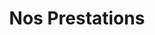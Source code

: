 ---
title: "Nos Prestations"
page_header_bg: "images/bg/section-bg2.jpg"
layout: "prestations"

############### Service style 1 ################
featured_service:
  enable: false
  service_item:
  - title: "Migration cloud native"
    image: "images/service/service-1.jpg"
    content: "container - serverless - micro services"
          
  - title: "Accompagnement DevOps"
    image: "images/service/service-4.jpg"
    content: "mindset - infra-as-code - cicd"

  - title: "Troubleshooting"
    image: "images/service/service-3.jpg"
    content: "Lorem ipsum dolor sit amet, consectetur adipisicing elit. Animi voluptatum, nobis quos dolores reiciendism unde. Est obcaecati aspernatur pariatur aliquid quos repellendus, amet architecto similique, cumque nisi earum, culpa, ipsa!"
          
  - title: "Formation"
    image: "images/service/service-4.jpg"
    content: "Lorem ipsum dolor sit amet, consectetur adipisicing elit. Animi voluptatum, nobis quos dolores reiciendism unde. Est obcaecati aspernatur pariatur aliquid quos repellendus, amet architecto similique, cumque nisi earum, culpa, ipsa!"

#################### Case Study #####################
casestudy:
  enable: true
  title: ""
  content: "Nous vous accompagnons de l'expression de vos besoins en passant par la migration de votre infrastructure et applications jusqu'à votre autonomie dans le Cloud."
  case:
  # case loop
  - title: "Migration Cloud Native"
    image: "images/about/laptop-3087585_640.jpg"
    content: "La migration de vos applications dans le Cloud est la pierre angulaire des projets de transformation numérique. C'est un support important à l'innovation des entreprises et le socle de l'industrialisation du SI. L'adoption du Cloud par les équipes d'exploitation est la clé de la réussite du plan de migration pour que les DSI restent compétitives."
            
  # case loop
  - title: "Accompagnement DevOps"
    image: "images/about/office-1209640_640.jpg"
    content: "Nihil fugit officia esse vero, animi tenetur ullam, dolor aperiam minus aliquid enim laudantium fuga Commodi voluptas, deleniti distinctio quam totam vitae."
            
  # case loop
  - title: "Troubleshooting"
    image: "images/about/programming-1873854_640.png"
    content: "Nihil fugit officia esse vero, animi tenetur ullam, dolor aperiam minus aliquid enim laudantium fuga Commodi voluptas, deleniti distinctio quam totam vitae."
            
  # case loop
  - title: "Formation"
    image: "images/about/startup-594090_640.jpg"
    content: "Nihil fugit officia esse vero, animi tenetur ullam, dolor aperiam minus aliquid enim laudantium fuga Commodi voluptas, deleniti distinctio quam totam vitae."

################### Service style 2 #################
service:
  enable: true
  title: "Nous intervenons sur un large panel de technologies"
  content: "Puisque le monde informatique évolue très vite aujourd'hui, nous avons su aquérir de solides compétences dans un périmètre très large afin de pouvoir satisfaire un maximum de nos clients. Cela passe par une maitrise des différentes technologies actuelles."
  service_item:
  - title: Ansible
    icon: fad fa-check-circle
  - title: Kubernetes
    icon: fad fa-check-circle
  - title: Amazon Web Services (AWS)
    icon: fad fa-check-circle
  - title: Google Cloud Platform (GCP)
    icon: fad fa-check-circle
  - title: Terraform
    icon: fad fa-check-circle
  - title: Vault
    icon: fad fa-check-circle
  - title: Git
    icon: fad fa-check-circle
      
######################### call to action #########################
call_to_action:
  enable: true
  subtitle: "Nous sommes là pour vous"
  title: "Pour toute question ou demande d'info, n'hésitez pas"
  button:
    enable: true
    label: "Contactez Nous"
    link: "contact"
---